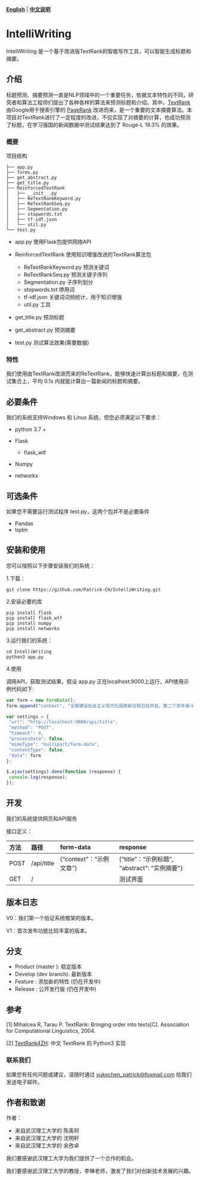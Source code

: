 [**English**](README.md) | [**中文说明**](README_ZH.md)

# IntelliWriting

IntelliWriting 是一个基于改进版TextRank的智能写作工具，可以智能生成标题和摘要。



## 介绍

标题预测、摘要预测一直是NLP领域中的一个重要任务，依据文本特性的不同，研究者和算法工程师们提出了各种各样的算法来预测标题和介绍。其中，[TextRank](https://aclanthology.org/W04-3252.pdf) 由Google用于搜索引擎的 [PageRank](https://en.wikipedia.org/wiki/PageRank) 改进而来，是一个重要的文本摘要算法。本项目对TextRank进行了一定程度的改进，不仅实现了对摘要的计算，也成功预测了标题，在学习强国的新闻数据中测试结果达到了 Rouge-L 19.3% 的效果。



### 概要

项目结构

```文件树
├── app.py
├── forms.py
├── get_abstract.py
├── get_title.py
├── ReinforcedTextRank
│   ├── __init__.py
│   ├── ReTextRankKeyword.py
│   ├── ReTextRankSeq.py
│   ├── Segmentation.py
│   ├── stopwords.txt
│   ├── tf-idf.json
│   └── util.py
└── test.py
```



- app.py	使用Flask包提供网络API
- ReinforcedTextRank   使用知识增强改进的TextRank算法包 
  - ReTextRankKeyword.py   预测关键词
  - ReTextRankSeq.py   预测关键子序列
  - Segmentation.py   子序列划分
  - stopwords.txt   停用词
  - tf-idf.json   关键词词频统计，用于知识增强
  - util.py   工具

- get_title.py   预测标题
- get_abstract.py   预测摘要
- test.py   测试算法效果(需要数据)



### 特性

我们使用由TextRank改进而来的ReTextRank，能够快速计算出标题和摘要，在测试集合上，平均 0.1s 内就能计算出一篇新闻的标题和摘要。



## 必要条件

我们的系统支持Windows 和 Linux 系统，但您必须满足以下要求：

- python 3.7 +
- Flask
  - flask_wtf

- Numpy
- networkx



## 可选条件

如果您不需要运行测试程序 test.py，这两个包并不是必要条件

- Pandas
- tqdm



## 安装和使用

您可以按照以下步骤安装我们的系统：

1.下载：

```shell
git clone https://github.com/Patrick-CH/IntelliWriting.git
```

2.安装必要的库 

```shell
pip install flask
pip install flask_wtf
pip install numpy
pip install networkx
```

3.运行我们的系统：

```shell
cd IntelliWriting
python3 app.py
```

4.使用

调用API，获取测试结果，假设 app.py 正在localhost:9000上运行，API使用示例代码如下:

```javascript
var form = new FormData();
form.append("context", "全面建设社会主义现代化国家新征程已经开启，第二个百年奋斗目标就在前方。");

var settings = {
 "url": "http://localhost:9000/api/title",
 "method": "POST",
 "timeout": 0,
 "processData": false,
 "mimeType": "multipart/form-data",
 "contentType": false,
 "data": form
};

$.ajax(settings).done(function (response) {
 console.log(response);
});
```



## 开发

我们的系统提供网页和API服务

接口定义：

| 方法 | 路径       | form-data               | response                                      |
| :--- | :--------- | :---------------------- | :-------------------------------------------- |
| POST | /api/title | {“context”：“示例文章”} | {“title”：“示例标题”, "abstract": "实例摘要"} |
| GET  | /          |                         | 测试界面                                      |



## 版本日志

V0：我们第一个验证系统框架的版本。

V1：首次发布功能比较丰富的版本。



## 分支

- Product (master ): 稳定版本
- Develop (dev branch): 最新版本
- Feature : 添加新的特性 (仍在开发中)
- Release : 公开发行版 (仍在开发中)



## 参考

[1]  Mihalcea R, Tarau P. TextRank: Bringing order into texts[C]. Association for Computational Linguistics, 2004.

[2]  [TextRank4ZH](https://github.com/letiantian/TextRank4ZH): 中文 TextRank 的 Python3 实现



### 联系我们

如果您有任何问题或建议，请随时通过 yukechen_patrick@foxmail.com 给我们发送电子邮件。



## 作者和致谢

作者：

- 来自武汉理工大学的 陈禹轲
- 来自武汉理工大学的 沈明轩
- 来自武汉理工大学的 余孜卓



我们要感谢武汉理工大学为我们提供了一个合作的机会。

我们要感谢武汉理工大学的教授，李琳老师，激发了我们对创新技术发展的兴趣。